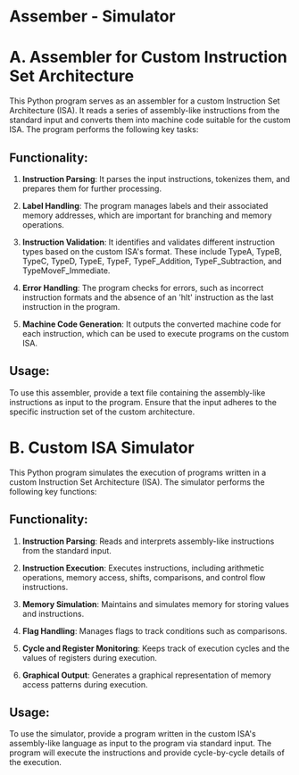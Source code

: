 # **Assember - Simulator**



# A. Assembler for Custom Instruction Set Architecture

This Python program serves as an assembler for a custom Instruction Set Architecture (ISA). It reads a series of assembly-like instructions from the standard input and converts them into machine code suitable for the custom ISA. The program performs the following key tasks:

## Functionality:

1. **Instruction Parsing**: It parses the input instructions, tokenizes them, and prepares them for further processing.

2. **Label Handling**: The program manages labels and their associated memory addresses, which are important for branching and memory operations.

3. **Instruction Validation**: It identifies and validates different instruction types based on the custom ISA's format. These include TypeA, TypeB, TypeC, TypeD, TypeE, TypeF, TypeF_Addition, TypeF_Subtraction, and TypeMoveF_Immediate.

4. **Error Handling**: The program checks for errors, such as incorrect instruction formats and the absence of an 'hlt' instruction as the last instruction in the program.

5. **Machine Code Generation**: It outputs the converted machine code for each instruction, which can be used to execute programs on the custom ISA.

## Usage:

To use this assembler, provide a text file containing the assembly-like instructions as input to the program. Ensure that the input adheres to the specific instruction set of the custom architecture.

# B. Custom ISA Simulator

This Python program simulates the execution of programs written in a custom Instruction Set Architecture (ISA). The simulator performs the following key functions:

## Functionality:

1. **Instruction Parsing**: Reads and interprets assembly-like instructions from the standard input.

2. **Instruction Execution**: Executes instructions, including arithmetic operations, memory access, shifts, comparisons, and control flow instructions.

3. **Memory Simulation**: Maintains and simulates memory for storing values and instructions.

4. **Flag Handling**: Manages flags to track conditions such as comparisons.

5. **Cycle and Register Monitoring**: Keeps track of execution cycles and the values of registers during execution.

6. **Graphical Output**: Generates a graphical representation of memory access patterns during execution.

## Usage:

To use the simulator, provide a program written in the custom ISA's assembly-like language as input to the program via standard input. The program will execute the instructions and provide cycle-by-cycle details of the execution.





